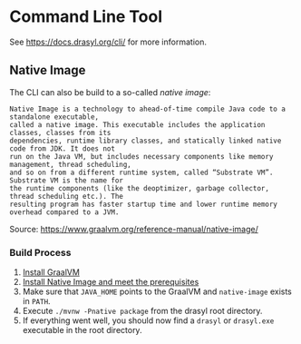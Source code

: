 # Command Line Tool

See https://docs.drasyl.org/cli/ for more information.

## Native Image

The CLI can also be build to a so-called *native image*:

    Native Image is a technology to ahead-of-time compile Java code to a standalone executable,
    called a native image. This executable includes the application classes, classes from its
    dependencies, runtime library classes, and statically linked native code from JDK. It does not
    run on the Java VM, but includes necessary components like memory management, thread scheduling,
    and so on from a different runtime system, called “Substrate VM”. Substrate VM is the name for
    the runtime components (like the deoptimizer, garbage collector, thread scheduling etc.). The
    resulting program has faster startup time and lower runtime memory overhead compared to a JVM.

Source: https://www.graalvm.org/reference-manual/native-image/

### Build Process

1. [Install GraalVM](https://www.graalvm.org/docs/getting-started/)
1. [Install Native Image and meet the prerequisites](https://www.graalvm.org/reference-manual/native-image/#install-native-image)
1. Make sure that `JAVA_HOME` points to the GraalVM and `native-image` exists in `PATH`.
1. Execute `./mvnw -Pnative package` from the drasyl root directory.
1. If everything went well, you should now find a `drasyl` or `drasyl.exe` executable in the root
   directory.
